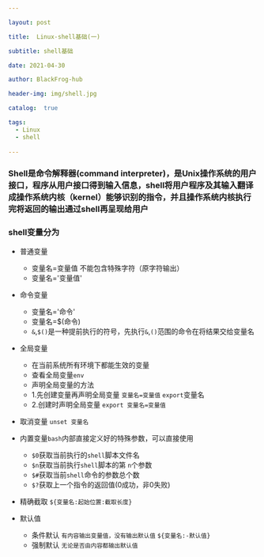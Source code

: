 ```yaml
---

layout: post

title:  Linux-shell基础(一)

subtitle: shell基础

date: 2021-04-30

author: BlackFrog-hub

header-img: img/shell.jpg

catalog:  true

tags:
  - Linux
  - shell
  
---
```


### Shell是命令解释器(command interpreter)，是Unix操作系统的用户接口，程序从用户接口得到输入信息，shell将用户程序及其输入翻译成操作系统内核（kernel）能够识别的指令，并且操作系统内核执行完将返回的输出通过shell再呈现给用户

### shell变量分为
  - 普通变量
    - 变量名=变量值 不能包含特殊字符（原字符输出）
    - 变量名='变量值'




  - 命令变量
    - 变量名='命令'
    - 变量名=$(命令)
    - `&`,`$()`是一种提前执行的符号，先执行`&`,`()`范围的命令在将结果交给变量名
     
  - 全局变量
    - 在当前系统所有环境下都能生效的变量
    - 查看全局变量`env`
    -  声明全局变量的方法
      - 1.先创建变量再声明全局变量 `变量名=变量值` `export`变量名
      - 2.创建时声明全局变量 `export 变量名=变量值`

- 取消变量 `unset 变量名`

- 内置变量`bash`内部直接定义好的特殊参数，可以直接使用
  - `$0`获取当前执行的`shell`脚本文件名
  - `$n`获取当前执行`shell`脚本的第 `n`个参数
  - `$#`获取当前`shell`命令的参数总个数
  - `$?`获取上一个指令的返回值(0成功，非0失败)

- 精确截取 `${变量名:起始位置:截取长度}`

- 默认值
  - 条件默认 `有内容输出变量值，没有输出默认值` `${变量名:-默认值}`
  - 强制默认 `无论是否由内容都输出默认值`


